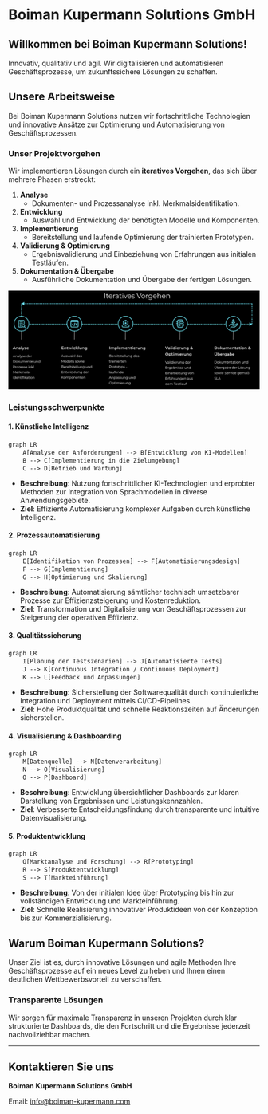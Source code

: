# Boiman Kupermann Solutions GmbH

## Willkommen bei Boiman Kupermann Solutions!

Innovativ, qualitativ und agil. Wir digitalisieren und automatisieren Geschäftsprozesse, um zukunftssichere Lösungen zu schaffen.


## Unsere Arbeitsweise

Bei Boiman Kupermann Solutions nutzen wir fortschrittliche Technologien und innovative Ansätze zur Optimierung und Automatisierung von Geschäftsprozessen.

### Unser Projektvorgehen

Wir implementieren Lösungen durch ein **iteratives Vorgehen**, das sich über mehrere Phasen erstreckt:

1. **Analyse**
   - Dokumenten- und Prozessanalyse inkl. Merkmalsidentifikation.
2. **Entwicklung**
   - Auswahl und Entwicklung der benötigten Modelle und Komponenten.
3. **Implementierung**
   - Bereitstellung und laufende Optimierung der trainierten Prototypen.
4. **Validierung & Optimierung**
   - Ergebnisvalidierung und Einbeziehung von Erfahrungen aus initialen Testläufen.
5. **Dokumentation & Übergabe**
   - Ausführliche Dokumentation und Übergabe der fertigen Lösungen.

![Projektvorgehen](./Projektvorgehen.png)

### Leistungsschwerpunkte

#### 1. Künstliche Intelligenz
```mermaid
graph LR
    A[Analyse der Anforderungen] --> B[Entwicklung von KI-Modellen]
    B --> C[Implementierung in die Zielumgebung]
    C --> D[Betrieb und Wartung]
```
- **Beschreibung**: Nutzung fortschrittlicher KI-Technologien und erprobter Methoden zur Integration von Sprachmodellen in diverse Anwendungsgebiete.
- **Ziel**: Effiziente Automatisierung komplexer Aufgaben durch künstliche Intelligenz.

#### 2. Prozessautomatisierung
```mermaid
graph LR
    E[Identifikation von Prozessen] --> F[Automatisierungsdesign]
    F --> G[Implementierung]
    G --> H[Optimierung und Skalierung]
```
- **Beschreibung**: Automatisierung sämtlicher technisch umsetzbarer Prozesse zur Effizienzsteigerung und Kostenreduktion.
- **Ziel**: Transformation und Digitalisierung von Geschäftsprozessen zur Steigerung der operativen Effizienz.

#### 3. Qualitätssicherung
```mermaid
graph LR
    I[Planung der Testszenarien] --> J[Automatisierte Tests]
    J --> K[Continuous Integration / Continuous Deployment]
    K --> L[Feedback und Anpassungen]
```
- **Beschreibung**: Sicherstellung der Softwarequalität durch kontinuierliche Integration und Deployment mittels CI/CD-Pipelines.
- **Ziel**: Hohe Produktqualität und schnelle Reaktionszeiten auf Änderungen sicherstellen.

#### 4. Visualisierung & Dashboarding
```mermaid
graph LR
    M[Datenquelle] --> N[Datenverarbeitung]
    N --> O[Visualisierung]
    O --> P[Dashboard]
```
- **Beschreibung**: Entwicklung übersichtlicher Dashboards zur klaren Darstellung von Ergebnissen und Leistungskennzahlen.
- **Ziel**: Verbesserte Entscheidungsfindung durch transparente und intuitive Datenvisualisierung.

#### 5. Produktentwicklung
```mermaid
graph LR
    Q[Marktanalyse und Forschung] --> R[Prototyping]
    R --> S[Produktentwicklung]
    S --> T[Markteinführung]
```
- **Beschreibung**: Von der initialen Idee über Prototyping bis hin zur vollständigen Entwicklung und Markteinführung.
- **Ziel**: Schnelle Realisierung innovativer Produktideen von der Konzeption bis zur Kommerzialisierung.



## Warum Boiman Kupermann Solutions?

Unser Ziel ist es, durch innovative Lösungen und agile Methoden Ihre Geschäftsprozesse auf ein neues Level zu heben und Ihnen einen deutlichen Wettbewerbsvorteil zu verschaffen.

### Transparente Lösungen

Wir sorgen für maximale Transparenz in unseren Projekten durch klar strukturierte Dashboards, die den Fortschritt und die Ergebnisse jederzeit nachvollziehbar machen.

---

## Kontaktieren Sie uns

**Boiman Kupermann Solutions GmbH**

Email: [info@boiman-kupermann.com](mailto:info@boiman-kupermann.com)

